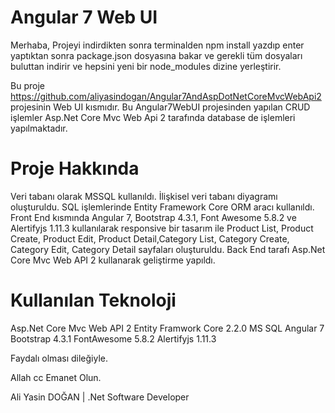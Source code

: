 # Angular 7 Web UI
Merhaba, Projeyi indirdikten sonra terminalden npm install yazdıp enter yaptıktan sonra
package.json dosyasına bakar ve gerekli tüm dosyaları buluttan indirir ve hepsini yeni bir node_modules dizine yerleştirir.

Bu proje https://github.com/aliyasindogan/Angular7AndAspDotNetCoreMvcWebApi2 projesinin Web UI kısmıdır. Bu Angular7WebUI projesinden yapılan CRUD işlemler Asp.Net Core Mvc Web Api 2 tarafında database de işlemleri yapılmaktadır.

# Proje Hakkında
Veri tabanı olarak MSSQL kullanıldı.
İlişkisel veri tabanı diyagramı oluşturuldu.
SQL işlemlerinde Entity Framework Core ORM aracı kullanıldı.
Front End kısmında Angular 7, Bootstrap 4.3.1, Font Awesome 5.8.2 ve Alertifyjs 1.11.3 kullanılarak responsive bir tasarım ile Product List, Product Create, Product Edit, Product Detail,Category List, Category Create, Category Edit, Category Detail sayfaları oluşturuldu.
Back End tarafı Asp.Net Core Mvc Web API 2 kullanarak geliştirme yapıldı.

# Kullanılan Teknoloji
Asp.Net Core Mvc Web API 2
Entity Framwork Core 2.2.0
MS SQL
Angular 7
Bootstrap 4.3.1
FontAwesome 5.8.2
Alertifyjs 1.11.3

Faydalı olması dileğiyle.

Allah cc Emanet Olun.

Ali Yasin DOĞAN | .Net Software Developer
